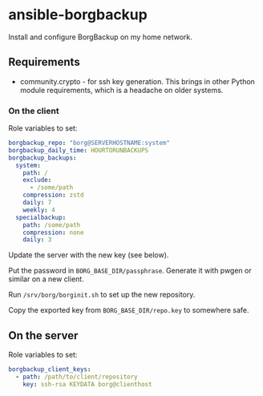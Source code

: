# ansible-borgbackup

Install and configure BorgBackup on my home network.

## Requirements

* community.crypto - for ssh key generation. This brings in other Python module requirements, which is a headache on older systems.

### On the client

Role variables to set:

```yaml
borgbackup_repo: "borg@SERVERHOSTNAME:system"
borgbackup_daily_time: HOURTORUNBACKUPS
borgbackup_backups:
  system:
    path: /
    exclude:
      - /some/path
    compression: zstd
    daily: 7
    weekly: 4
  specialbackup:
    path: /some/path
    compression: none
    daily: 3
```

Update the server with the new key (see below).

Put the password in `BORG_BASE_DIR/passphrase`. Generate it with pwgen or similar on a new client.

Run `/srv/borg/borginit.sh` to set up the new repository.

Copy the exported key from `BORG_BASE_DIR/repo.key` to somewhere safe.

## On the server

Role variables to set:

```yaml
borgbackup_client_keys:
  - path: /path/to/client/repository
    key: ssh-rsa KEYDATA borg@clienthost
```
